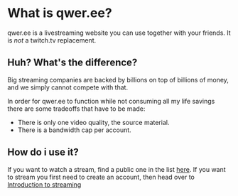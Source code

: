 # What is qwer.ee?

qwer.ee is a livestreaming website you can use together with your friends. It is _not_ a twitch.tv replacement.

## Huh? What's the difference?

Big streaming companies are backed by billions on top of billions of money, and we simply cannot compete with that.

In order for qwer.ee to function while not consuming all my life savings there are some tradeoffs that have to be made:

* There is only one video quality, the source material.
* There is a bandwidth cap per account.

## How do i use it?

If you want to watch a stream, find a public one in the list [here](/streams). If you want to stream you first need to create an account, then head over to [Introduction to streaming](streaming/intro.html)
